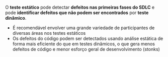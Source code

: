 
O **teste estático** pode detectar **defeitos nas primeiras fases do SDLC** e pode **identificar defeitos que não podem ser encontrados** por **teste dinâmico**.

- É recomendável envolver uma grande variedade de participantes de diversas áreas nos testes estáticos
- Os defeitos do código podem ser detectados usando análise estática de forma mais eficiente do que em testes dinâmicos, o que gera menos defeitos de código e menor esforço geral de desenvolvimento (stonks)